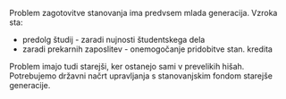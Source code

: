 Problem zagotovitve stanovanja ima predvsem mlada generacija. Vzroka sta:
- predolg študij - zaradi nujnosti študentskega dela
- zaradi prekarnih zaposlitev - onemogočanje pridobitve stan. kredita

Problem imajo tudi starejši, ker ostanejo sami v prevelikih hišah. Potrebujemo državni načrt upravljanja s stanovanjskim fondom starejše generacije.
